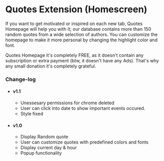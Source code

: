 # Quotes Extension (Homescreen)
If you want to get motivated or inspired on each new tab, Quotes Homepage will help you with it; our database contains more than 150 random quotes from a wide selection of authors. You can customize the homepage to make it more personal by changing the highlight color and font.

Quotes Homepage it's completely FREE, as it doesn't contain any subscription or extra payment (btw, it doesn't have any Ads). That's why any small donation it's completely grateful. 

### Change-log
- #### v1.1
  - Unessesary permissions for chrome deleted
  - User can click into date to show important events occured.
  - Style fixed

- #### v1.0
  - Display Random quote
  - User can customize quotes with predefined colors and fonts
  - Display current day & hour
  - Popup functionality

